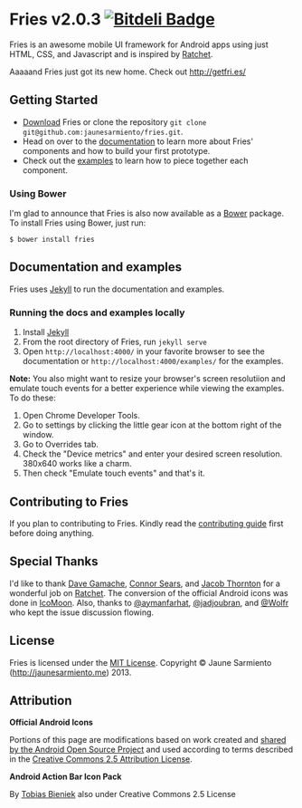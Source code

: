 # Fries v2.0.3 [![Bitdeli Badge](https://d2weczhvl823v0.cloudfront.net/jaunesarmiento/fries/trend.png)](https://bitdeli.com/free "Bitdeli Badge")

Fries is an awesome mobile UI framework for Android apps using just HTML, CSS,
and Javascript and is inspired by [Ratchet].

Aaaaand Fries just got its new home. Check out http://getfri.es/

## Getting Started

* [Download] Fries or clone the repository `git clone git@github.com:jaunesarmiento/fries.git`.
* Head on over to the [documentation] to learn more about Fries' components and how to build your first prototype.
* Check out the [examples] to learn how to piece together each component.

### Using Bower

I'm glad to announce that Fries is also now available as a [Bower] package. To
install Fries using Bower, just run:

```shell
$ bower install fries
```


## Documentation and examples

Fries uses [Jekyll] to run the documentation and examples.

### Running the docs and examples locally
1.  Install [Jekyll]
2.  From the root directory of Fries, run `jekyll serve`
3.  Open `http://localhost:4000/` in your favorite browser to see the documentation or `http://localhost:4000/examples/` for the examples.

__Note:__ You also might want to resize your browser's screen resolutiion and
emulate touch events for a better experience while viewing the examples. To do these:

1. Open Chrome Developer Tools.
2. Go to settings by clicking the little gear icon at the bottom right of the
   window.
3. Go to Overrides tab.
4. Check the "Device metrics" and enter your desired screen resolution. 380x640
   works like a charm.
5. Then check "Emulate touch events" and that's it.


## Contributing to Fries

If you plan to contributing to Fries. Kindly read the [contributing guide] first before doing anything.


## Special Thanks

I'd like to thank [Dave Gamache], [Connor Sears], and [Jacob Thornton] for a wonderful job on [Ratchet].
The conversion of the official Android icons was done in [IcoMoon]. Also, thanks to [@aymanfarhat](https://github.com/aymanfarhat),
[@jadjoubran](https://github.com/jadjoubran), and [@Wolfr](https://github.com/Wolfr) who kept the issue discussion flowing.


## License

Fries is licensed under the [MIT License]. Copyright &copy; Jaune Sarmiento (http://jaunesarmiento.me) 2013.


## Attribution
**Official Android Icons**

Portions of this page are modifications based on work created and [shared by the Android Open Source Project](http://code.google.com/policies.html) and used according to terms described in the [Creative Commons 2.5 Attribution License](http://creativecommons.org/licenses/by/2.5/).

__Android Action Bar Icon Pack__

By [Tobias Bieniek](https://github.com/Turbo87/Android-Action-Bar-Icon-Pack-Font) also under Creative Commons 2.5 License

[Download]: https://github.com/jaunesarmiento/fries/archive/master.zip
[Ratchet]: http://goratchet.com/
[documentation]: http://getfri.es
[Semantic Versioning]: http://semver.org/
[Grunt]: http://gruntjs.com/
[Jekyll]: http://jekyllrb.com/
[Bower]: http://bower.io/
[examples]: https://github.com/jaunesarmiento/fries/tree/master/examples
[bug fixes]: https://github.com/jaunesarmiento/fries/issues?labels=&page=1&state=closed
[breaking changes]: https://github.com/jaunesarmiento/fries/wiki/Breaking-Changes
[Dave Gamache]: http://github.com/dhgamache
[Connor Sears]: http://github.com/connors
[Jacob Thornton]: http://github.com/fat
[IcoMoon]: http://icomoon.io
[MIT License]: http://opensource.org/licenses/MIT
[contributing guide]: https://github.com/jaunesarmiento/fries/wiki/Contributing-to-Fries

